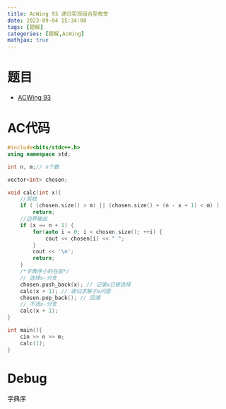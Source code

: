 ```yaml
---
title: AcWing 93 递归实现组合型枚举 
date: 2023-09-04 15:34:00
tags: [题解]
categories: [题解,AcWing]
mathjax: true
---
```


# 题目

- [ACWing 93](https://www.acwing.com/problem/content/description/95/)

<!--more-->

# AC代码

```c++
#include<bits/stdc++.h>
using namespace std;

int n, m;// n个数

vector<int> chosen;

void calc(int x){
	//剪枝
	if ( (chosen.size() > m) || (chosen.size() + (n - x + 1) < m) )
		return;
	//边界输出
	if (x == n + 1) {
		for(auto i = 0; i < chosen.size(); ++i) {
			cout << chosen[i] << " ";
		}
		cout << '\n';
		return;
	}	
	/*字典序小的在前*/
	// 选择x-分支
	chosen.push_back(x); // 记录x已被选择
	calc(x + 1); // 递归求解子a问题
	chosen.pop_back(); // 回溯
	// 不选x-分支
	calc(x + 1);
}

int main(){
	cin >> n >> m;
	calc(1); 
}
```

# Debug

字典序
